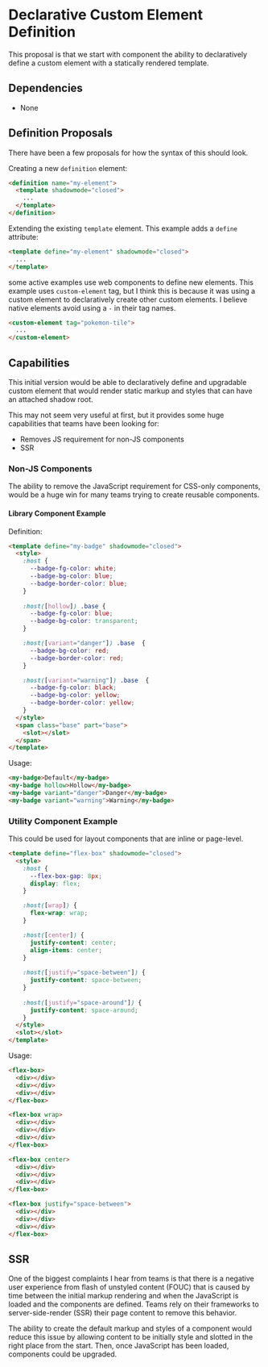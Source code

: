 # Declarative Custom Element Definition

This proposal is that we start with component the ability to declaratively define a custom element with a statically rendered template.

## Dependencies

- None

## Definition Proposals

There have been a few proposals for how the syntax of this should look.

Creating a new `definition` element:

```html
<definition name="my-element">
  <template shadowmode="closed">
    ...
  </template>
</definition>
```

Extending the existing `template` element. This example adds a `define` attribute:

```html
<template define="my-element" shadowmode="closed">
  ...
</template>
```

some active examples use web components to define new elements. This example uses `custom-element` tag, but I think this is because it was using a custom element to declaratively create other custom elements. I believe native elements avoid using a `-` in their tag names.

```html
<custom-element tag="pokemon-tile">
  ...
</custom-element>
```

## Capabilities

This initial version would be able to declaratively define and upgradable custom element that would render static markup and styles that can have an attached shadow root.

This may not seem very useful at first, but it provides some huge capabilities that teams have been looking for:

- Removes JS requirement for non-JS components
- SSR

### Non-JS Components

The ability to remove the JavaScript requirement for CSS-only components, would be a huge win for many teams trying to create reusable components.

#### Library Component Example

Definition:

```html
<template define="my-badge" shadowmode="closed">
  <style>
    :host {
      --badge-fg-color: white;
      --badge-bg-color: blue;
      --badge-border-color: blue;
    }
    
    :host([hollow]) .base {
      --badge-fg-color: blue;
      --badge-bg-color: transparent;
    }

    :host([variant="danger"]) .base  {
      --badge-bg-color: red;
      --badge-border-color: red;
    }

    :host([variant="warning"]) .base  {
      --badge-fg-color: black;
      --badge-bg-color: yellow;
      --badge-border-color: yellow;
    }
  </style>
  <span class="base" part="base">
    <slot></slot>
  </span>
</template>
```

Usage:

```html
<my-badge>Default</my-badge>
<my-badge hollow>Hollow</my-badge>
<my-badge variant="danger">Danger</my-badge>
<my-badge variant="warning">Warning</my-badge>
```

### Utility Component Example

This could be used for layout components that are inline or page-level.

```html
<template define="flex-box" shadowmode="closed">
  <style>
    :host {
      --flex-box-gap: 8px;
      display: flex;
    }

    :host([wrap]) {
      flex-wrap: wrap;
    }

    :host([center]) {
      justify-content: center;
      align-items: center;
    }
    
    :host([justify="space-between"]) {
      justify-content: space-between;
    }
    
    :host([justify="space-around"]) {
      justify-content: space-around;
    }
  </style>
  <slot></slot>
</template>
```

Usage:

```html
<flex-box>
  <div></div>
  <div></div>
  <div></div>
</flex-box>

<flex-box wrap>
  <div></div>
  <div></div>
  <div></div>
</flex-box>

<flex-box center>
  <div></div>
  <div></div>
  <div></div>
</flex-box>

<flex-box justify="space-between">
  <div></div>
  <div></div>
  <div></div>
</flex-box>
```

## SSR

One of the biggest complaints I hear from teams is that there is a negative user experience from flash of unstyled content (FOUC) that is caused by time between the initial markup rendering and when the JavaScript is loaded and the components are defined. Teams rely on their frameworks to server-side-render (SSR) their page content to remove this behavior.

The ability to create the default markup and styles of a component would reduce this issue by allowing content to be initially style and slotted in the right place from the start. Then, once JavaScript has been loaded, components could be upgraded.
